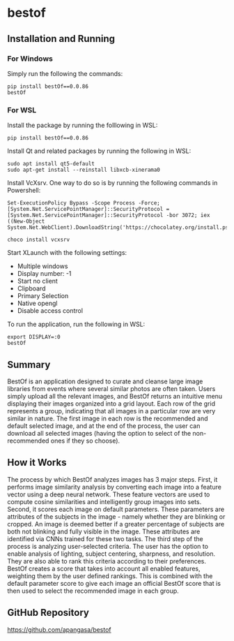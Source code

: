 # bestof

## Installation and Running

### For Windows

Simply run the following the commands:

```
pip install bestOf==0.0.86
bestOf
```

### For WSL

Install the package by running the folllowing in WSL:

```
pip install bestOf==0.0.86
```

Install Qt and related packages by running the following in WSL:

```
sudo apt install qt5-default
sudo apt-get install --reinstall libxcb-xinerama0

```

Install VcXsrv. One way to do so is by running the following commands in Powershell:

```
Set-ExecutionPolicy Bypass -Scope Process -Force; [System.Net.ServicePointManager]::SecurityProtocol = [System.Net.ServicePointManager]::SecurityProtocol -bor 3072; iex ((New-Object System.Net.WebClient).DownloadString('https://chocolatey.org/install.ps1'))

choco install vcxsrv
```

Start XLaunch with the following settings:

- Multiple windows
- Display number: -1
- Start no client
- Clipboard
- Primary Selection
- Native opengl
- Disable access control

To run the application, run the following in WSL:

```
export DISPLAY=:0
bestOf
```

## Summary

BestOf is an application designed to curate and cleanse large image libraries from events where several similar photos are often taken. Users simply upload all the relevant images, and BestOf returns an intuitive menu displaying their images organized into a grid layout. Each row of the grid represents a group, indicating that all images in a particular row are very similar in nature. The first image in each row is the recommended and default selected image, and at the end of the process, the user can download all selected images (having the option to select of the non-recommended ones if they so choose).

## How it Works

The process by which BestOf analyzes images has 3 major steps. First, it performs image similarity analysis by converting each image into a feature vector using a deep neural network. These feature vectors are used to compute cosine similarities and intelligently group images into sets. Second, it scores each image on default parameters. These parameters are attributes of the subjects in the image - namely whether they are blinking or cropped. An image is deemed better if a greater percentage of subjects are both not blinking and fully visible in the image. These attributes are identified via CNNs trained for these two tasks. The third step of the process is analyzing user-selected criteria. The user has the option to enable analysis of lighting, subject centering, sharpness, and resolution. They are also able to rank this criteria according to their preferences. BestOf creates a score that takes into account all enabled features, weighting them by the user defined rankings. This is combined with the default parameter score to give each image an official BestOf score that is then used to select the recommended image in each group.

## GitHub Repository

https://github.com/apangasa/bestof
